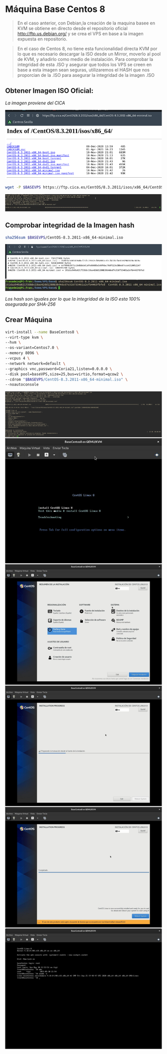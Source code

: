 # Máquina Base Centos 8

> En el caso anterior, con Debian,la creación de la maquina basee en KVM se obtiene en directo desde el repositorio oficial http://ftp.us.debian.org/ y se crea el VPS en base a la imagen expuesta en repositorio.

> En el caso de Centos 8, no tiene esta funcionalidad directa KVM por lo que es necesario descargar la ISO desde un Mirror, moverlo al pool de KVM, y añadirlo como medio de instalación. Para comprobar la integridad de esta .ISO y asegurar que todos los VPS se creen en base a esta imagen sean seguras, utilizaremos el HASH que nos proporcian de la .ISO para asegurar la integridad de la imagen .ISO

## Obtener Imagen ISO Oficial:

_La imagen proviene del CICA_

![foto](../imagenes/CICA.png)

```bash
wget -P $BASEVPS https://ftp.cica.es/CentOS/8.3.2011/isos/x86_64/CentOS-8.3.2011-x86_64-minimal.iso
```
![foto](../imagenes/descargaCentos.jpg)

## Comprobar integridad de la Imagen hash

```bash
sha256sum $BASEVPS/CentOS-8.3.2011-x86_64-minimal.iso
```
![foto](../imagenes/cica-integridad.png)
![foto](../imagenes/integridadCentos.jpg)

_Los hash son iguales por lo que la integridad de la ISO esta 100% asegurada por SHA-256_

## Crear Máquina

```bash
virt-install --name BaseCentos8 \
--virt-type kvm \
--hvm \
--os-variant=Centos7.0 \
--memory 8096 \
--vcpus 4 \
--network network=default \
--graphics vnc,password=Coria21,listen=0.0.0.0 \
--disk pool=baseVPS,size=25,bus=virtio,format=qcow2 \
--cdrom "$BASEVPS/CentOS-8.3.2011-x86_64-minimal.iso" \
--noautoconsole
```

![foto](../imagenes/crearCentos.png)
![foto](../imagenes/centos1.jpg)
![foto](../imagenes/centos2.jpg)
![foto](../imagenes/centos3.jpg)
![foto](../imagenes/centos4.jpg)
![foto](../imagenes/centos5.jpg)


